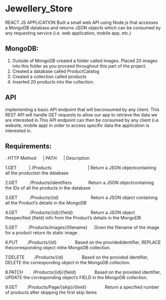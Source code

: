 # Jewellery_Store
REACT JS APPLICATION Built a small web API using Node.js that accesses a MongoDB
database and returns JSON objects which can be consumed by any requesting service (i.e. web
application, mobile app, etc.)

MongoDB:
---------
1. Outside of MongoDB created a folder called Images. Placed 20 images into this folder as you proceed throughout this part of the project.
2. Created a database called ProductCatalog
3. Created a collection called products
4. Inserted 20 products into the collection.

API
----
implementing a basic API endpoint that will beconsumed by any client. This REST API will handle GET requests to allow our app to retrieve the
data we are interested in.This API endpoint can then be consumed by any client (i.e. website, mobile app) in order to
access specific data the application is interested in.

Requirements:
-------------
. HTTP Method &emsp;                               |      PATH          &emsp;        |    Description

1.GET          &emsp;        &emsp;           |    /Products       &emsp;    &emsp;  &emsp;&emsp; &emsp;&emsp; &emsp;|      Return a JSON objectcontaining all the productsin the database

2.GET        &emsp;        &emsp;                 /Products/identifiers     &emsp;   &emsp; &emsp;Return a JSON objectcontaining the IDs of all the products in the database

3.GET        &emsp;       &emsp;                  /Products/{id}         &emsp;  &emsp;&emsp;&emsp; &emsp;  &emsp;   Return a JSON object containing all the Product’s details in the MongoDB

4.GET        &emsp;      &emsp;                   /Products/{id}/{field}     &emsp;  &emsp;  &emsp;  Return a JSON object thespecified {field} info from the Product’s details in the MongoDB

5.GET         &emsp;&emsp;                      /Products/images/{filename}   &emsp;      Given the filename of the image for a product return its static image

6.PUT &emsp;&emsp;/Products/{id}&emsp;&emsp;&emsp;&emsp; Based on the providedidentifier, REPLACE thecorresponding object inthe MongoDB collection.

7.DELETE &emsp;&emsp;/Products/{id} &emsp;&emsp;&emsp;&emsp;Based on the provided identifier, DELETE the corresponding object in the MongoDB collection.

8.PATCH &emsp;&emsp;/Products/{id}/{field}&emsp;&emsp;&emsp;&emsp; Based on the provided identifier, UPDATE the corresponding object’s FIELD in the MongoDB collection.

9.GET&emsp;&emsp; /Products/Page/{skip}/{limit}&emsp;&emsp;&emsp;&emsp; Return a specified number of products after skipping the first skip items
